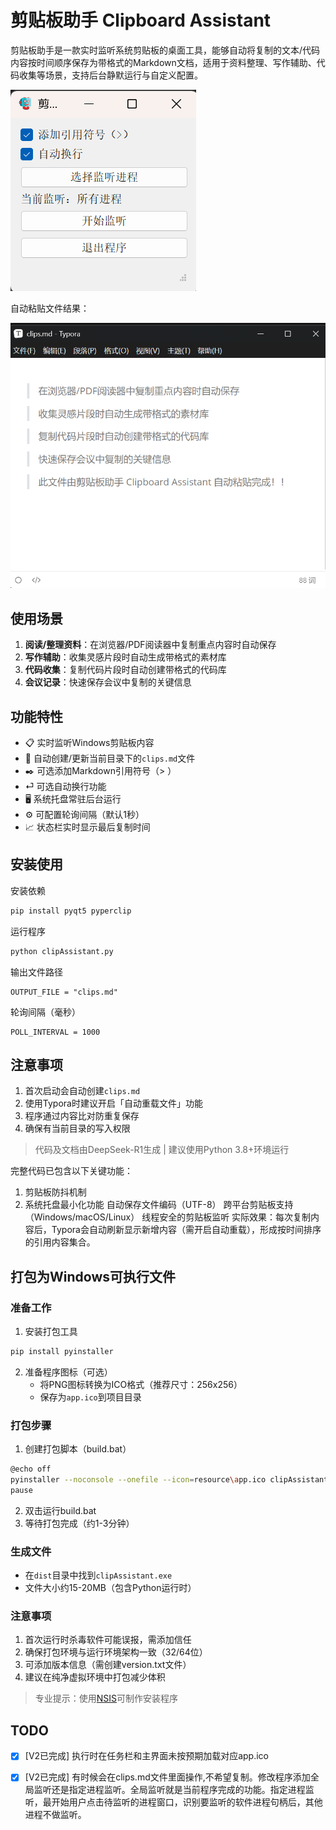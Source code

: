 # 剪贴板助手 Clipboard Assistant
剪贴板助手是一款实时监听系统剪贴板的桌面工具，能够自动将复制的文本/代码内容按时间顺序保存为带格式的Markdown文档，适用于资料整理、写作辅助、代码收集等场景，支持后台静默运行与自定义配置。

![界面预览](resource/screenshot.png)

自动粘贴文件结果：

![结果预览](resource/clips.png)

## 使用场景
1. **阅读/整理资料**：在浏览器/PDF阅读器中复制重点内容时自动保存
2. **写作辅助**：收集灵感片段时自动生成带格式的素材库
3. **代码收集**：复制代码片段时自动创建带格式的代码库
4. **会议记录**：快速保存会议中复制的关键信息

## 功能特性
- 📋 实时监听Windows剪贴板内容
- 📁 自动创建/更新当前目录下的`clips.md`文件
- ✒️ 可选添加Markdown引用符号（> ）
- ⏎ 可选自动换行功能
- 🖥 系统托盘常驻后台运行
- ⚙️ 可配置轮询间隔（默认1秒）
- 📈 状态栏实时显示最后复制时间

## 安装使用

安装依赖

```bash
pip install pyqt5 pyperclip
```

运行程序

```python
python clipAssistant.py
```

输出文件路径

```
OUTPUT_FILE = "clips.md"
```

轮询间隔（毫秒）

```
POLL_INTERVAL = 1000
```



## 注意事项
1. 首次启动会自动创建`clips.md`
2. 使用Typora时建议开启「自动重载文件」功能
3. 程序通过内容比对防重复保存
4. 确保有当前目录的写入权限

> 代码及文档由DeepSeek-R1生成 | 建议使用Python 3.8+环境运行

完整代码已包含以下关键功能：

1. 剪贴板防抖机制
2. 系统托盘最小化功能
自动保存文件编码（UTF-8）
跨平台剪贴板支持（Windows/macOS/Linux）
线程安全的剪贴板监听
实际效果：每次复制内容后，Typora会自动刷新显示新增内容（需开启自动重载），形成按时间排序的引用内容集合。

## 打包为Windows可执行文件

### 准备工作
1. 安装打包工具
```bash
pip install pyinstaller
```

2. 准备程序图标（可选）
   - 将PNG图标转换为ICO格式（推荐尺寸：256x256）
   - 保存为`app.ico`到项目目录

### 打包步骤
1. 创建打包脚本（build.bat）
```bash
@echo off
pyinstaller --noconsole --onefile --icon=resource\app.ico clipAssistant.py
pause
```

2. 双击运行build.bat
3. 等待打包完成（约1-3分钟）

### 生成文件
- 在`dist`目录中找到`clipAssistant.exe`
- 文件大小约15-20MB（包含Python运行时）

### 注意事项
1. 首次运行时杀毒软件可能误报，需添加信任
2. 确保打包环境与运行环境架构一致（32/64位）
3. 可添加版本信息（需创建version.txt文件）
4. 建议在纯净虚拟环境中打包减少体积

> 专业提示：使用[NSIS](https://nsis.sourceforge.io)可制作安装程序

## TODO
- [x] [V2已完成] 执行时在任务栏和主界面未按预期加载对应app.ico
- [x] [V2已完成] 有时候会在clips.md文件里面操作,不希望复制。修改程序添加全局监听还是指定进程监听。全局监听就是当前程序完成的功能。指定进程监听，最开始用户点击待监听的进程窗口，识别要监听的软件进程句柄后，其他进程不做监听。

